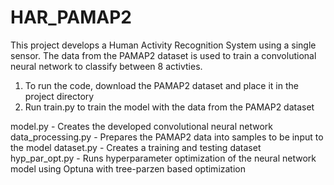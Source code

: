 # HAR_PAMAP2

This project develops a Human Activity Recognition System using a single sensor. The data from the PAMAP2 dataset is used to train a convolutional neural network to classify between 8 activties.

1. To run the code, download the PAMAP2 dataset and place it in the project directory
2. Run train.py to train the model with the data from the PAMAP2 dataset

model.py - Creates the developed convolutional neural network
data_processing.py - Prepares the PAMAP2 data into samples to be input to the model
dataset.py - Creates a training and testing dataset
hyp_par_opt.py - Runs hyperparameter optimization of the neural network model using Optuna with tree-parzen based optimization